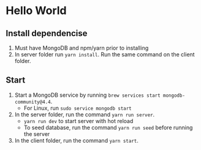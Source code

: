 # Hello World

## Install dependencise
1. Must have MongoDB and npm/yarn prior to installing
2. In server folder run `yarn install`. Run the same command on the client folder.

## Start 
1. Start a MongoDB service by running `brew services start mongodb-community@4.4`.
    - For Linux, run `sudo service mongodb start`
2. In the server folder, run the command `yarn run server`.
    - `yarn run dev` to start server with hot reload
    * To seed database, run the command `yarn run seed` before running the server
3. In the client folder, run the command `yarn start`.
